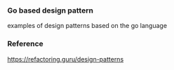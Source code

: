 ### Go based design pattern
examples of design patterns based on the go language

### Reference
https://refactoring.guru/design-patterns